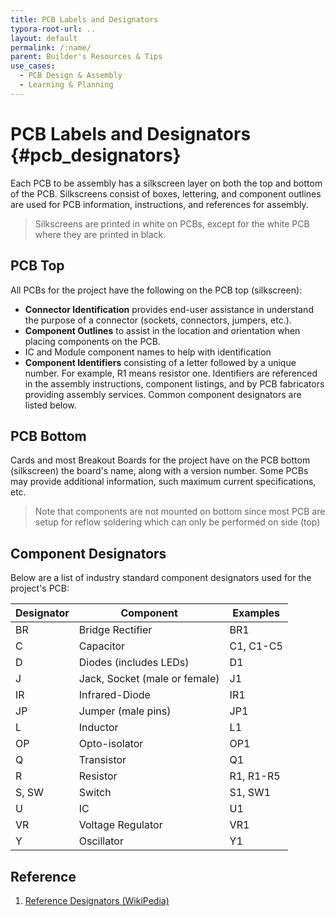 ```yaml
---
title: PCB Labels and Designators
typora-root-url: ..
layout: default
permalink: /:name/
parent: Builder's Resources & Tips
use_cases:
  - PCB Design & Assembly
  - Learning & Planning
---
```

# PCB Labels and Designators {#pcb_designators}

Each PCB to be assembly has a silkscreen layer on both the top and bottom of the PCB.  Silkscreens consist of boxes, lettering, and component outlines are used for PCB information, instructions, and references for assembly.
> Silkscreens are printed in white on PCBs, except for the white PCB where they are printed in black.

## PCB Top
All PCBs for the project have the following on the PCB top (silkscreen):

- **Connector Identification** provides end-user assistance in understand the purpose of a connector (sockets, connectors, jumpers, etc.).
- **Component Outlines** to assist in the location and orientation when placing components on the PCB.
- IC and Module component names to help with identification
- **Component Identifiers** consisting of a letter followed by a unique number.  For example, R1 means resistor one.  Identifiers are referenced in the assembly instructions, component listings, and by PCB fabricators providing assembly services.  Common component designators are listed below.

## PCB Bottom

Cards and most Breakout Boards for the project have on the PCB bottom (silkscreen) the board's name, along with a version number.  Some PCBs may provide additional information, such maximum current specifications, etc.

> Note that components are not mounted on bottom since most PCB are setup for reflow soldering which can only be performed on side (top)

## Component Designators

Below are a list of industry standard component designators used for the project's PCB:

| Designator | Component                     | Examples  |
| ---------- | ----------------------------- | --------- |
| BR         | Bridge Rectifier              | BR1       |
| C          | Capacitor                     | C1, C1-C5 |
| D          | Diodes (includes LEDs)        | D1        |
| J          | Jack, Socket (male or female) | J1        |
| IR         | Infrared-Diode                | IR1       |
| JP         | Jumper (male pins)            | JP1       |
| L          | Inductor                      | L1        |
| OP         | Opto-isolator                 | OP1       |
| Q          | Transistor                    | Q1        |
| R          | Resistor                      | R1, R1-R5 |
| S, SW      | Switch                        | S1, SW1   |
| U          | IC                            | U1        |
| VR         | Voltage Regulator             | VR1       |
| Y          | Oscillator                    | Y1        |

## Reference

1. [Reference Designators (WikiPedia)](https://en.wikipedia.org/wiki/Reference_designator)
